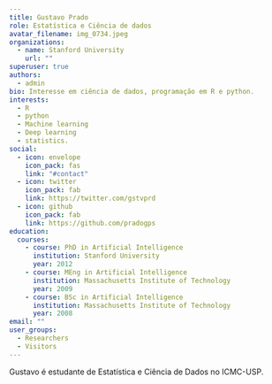 ```yaml
---
title: Gustavo Prado
role: Estatística e Ciência de dados
avatar_filename: img_0734.jpeg
organizations:
  - name: Stanford University
    url: ""
superuser: true
authors:
  - admin
bio: Interesse em ciência de dados, programação em R e python.
interests:
  - R
  - python
  - Machine learning
  - Deep learning
  - statistics.
social:
  - icon: envelope
    icon_pack: fas
    link: "#contact"
  - icon: twitter
    icon_pack: fab
    link: https://twitter.com/gstvprd
  - icon: github
    icon_pack: fab
    link: https://github.com/pradogps
education:
  courses:
    - course: PhD in Artificial Intelligence
      institution: Stanford University
      year: 2012
    - course: MEng in Artificial Intelligence
      institution: Massachusetts Institute of Technology
      year: 2009
    - course: BSc in Artificial Intelligence
      institution: Massachusetts Institute of Technology
      year: 2008
email: ""
user_groups:
  - Researchers
  - Visitors
---
```

Gustavo é estudante de Estatística e Ciência de Dados no ICMC-USP.
